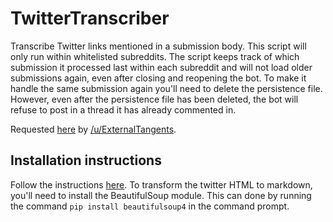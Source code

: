 # TwitterTranscriber
Transcribe Twitter links mentioned in a submission body. This script will only
run within whitelisted subreddits. The script keeps track of which submission it
processed last within each subreddit and will not load older submissions again,
even after closing and reopening the bot. To make it handle the same submission
again you'll need to delete the persistence file. However, even after the
persistence file has been deleted, the bot will refuse to post in a thread it
has already commented in.

Requested [here](https://www.reddit.com/r/RequestABot/comments/57zdih/request_a_bot_that_looks_for_twitter_links_in_the/)
by [/u/ExternalTangents](https://www.reddit.com/user/ExternalTangents).

## Installation instructions
Follow the instructions [here](https://github.com/JohnnyDeuss/reddit-bots).
To transform the twitter HTML to markdown, you'll need to install the
BeautifulSoup module. This can done by running the command
`pip install beautifulsoup4` in the command prompt.
